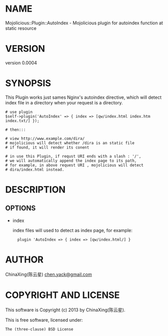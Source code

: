 # NAME

Mojolicious::Plugin::AutoIndex - Mojolicious plugin for autoindex function at static resource

# VERSION

version 0.0004

# SYNOPSIS

This Plugin works just sames Nginx's autoindex directive, which will detect index file in a directory when your request is a directory.

    # use plugin
    $self->plugin('AutoIndex' => { index => [qw/index.html index.htm index.txt/] });

    # then:::

    # view http://www.example.com/dira/
    # mojolicious will detect whether /dira is an static file
    # if found, it will render its conent

    # in use this Plugin, if requst URI ends with a slash : '/',
    # we will automatically append the index page to its path,
    # for example, in above request URI , mojolicious will detect
    # dira/index.html instead.

# DESCRIPTION

## OPTIONS

- index

    index files will used to detect as index page, for example:

        plugin 'AutoIndex => { index => [qw/index.html/] }

# AUTHOR

ChinaXing(陈云星) <chen.yack@gmail.com>

# COPYRIGHT AND LICENSE

This software is Copyright (c) 2013 by ChinaXing(陈云星).

This is free software, licensed under:

    The (three-clause) BSD License
